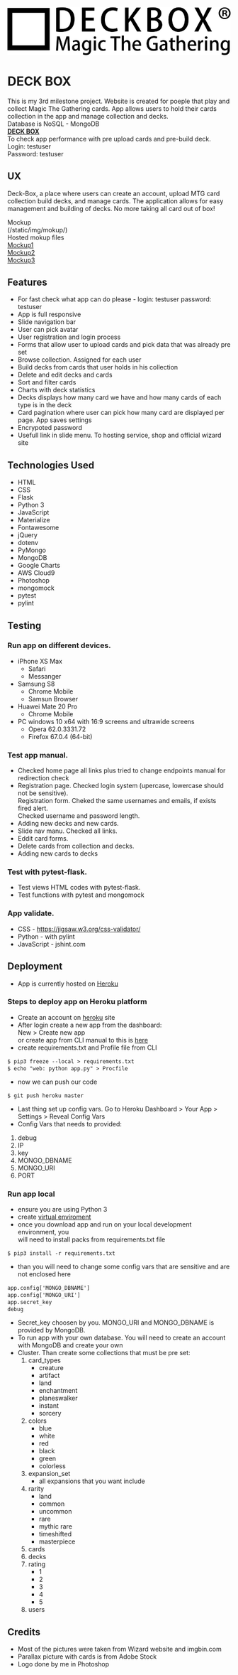 ![Alt](/static/img/logoblack.png "Deck BOX")

# DECK BOX

This is my 3rd milestone project. Website is created for poeple that play and collect
Magic The Gathering cards. App allows users to hold their cards collection in the app and
manage collection and decks.<br/>
Database is NoSQL - MongoDB<br/>
**[DECK BOX](http://deck-box.herokuapp.com/)**<br/>
To check app performance with pre upload cards and pre-build deck.<br/>
Login: testuser<br/>
Password: testuser<br/>

## UX

Deck-Box, a place where users can create an account, upload MTG card collection build decks, 
and manage cards. The application allows for easy management 
and building of decks. No more taking all card out of box!

Mockup<br/>
(/static/img/mokup/)<br/>
Hosted mokup files<br/>
[Mockup1](https://i.ibb.co/NpDqHSb/mokup.jpg)<br/>
[Mockup2](https://i.ibb.co/dcFCVGn/mokup2.jpg)<br/>
[Mockup3](https://i.ibb.co/wKgz6xQ/mokup3.jpg)<br/>

## Features

- For fast check what app can do please - login: testuser password: testuser
- App is full responsive
- Slide navigation bar
- User can pick avatar
- User registration and login process
- Forms that allow user to upload cards and pick data that was already pre set 
- Browse collection. Assigned for each user
- Build decks from cards that user holds in his collection
- Delete and edit decks and cards
- Sort and filter cards
- Charts with deck statistics
- Decks displays how many card we have and how many cards of each type is in the deck
- Card pagination where user can pick how many card are displayed per page. App saves settings
- Encrypoted password
- Usefull link in slide menu. To hosting service, shop and official wizard site

## Technologies Used

- HTML
- CSS
- Flask
- Python 3
- JavaScript
- Materialize
- Fontawesome
- jQuery
- dotenv
- PyMongo
- MongoDB
- Google Charts
- AWS Cloud9
- Photoshop
- mongomock
- pytest
- pylint

## Testing

### Run app on different devices.
- iPhone XS Max
    - Safari
    - Messanger
- Samsung S8
    - Chrome Mobile
    - Samsun Browser
- Huawei Mate 20 Pro
    - Chrome Mobile
- PC windows 10 x64 with 16:9 screens and ultrawide screens
    - Opera 62.0.3331.72
    - Firefox 67.0.4 (64-bit)

### Test app manual. 
- Checked home page all links plus tried to change endpoints manual for redirection check
- Registration page. Checked login system (upercase, lowercase should not be sensitive).<br/>
  Registration form. Cheked the same usernames and emails, if exists fired alert.<br/>
  Checked username and password length. 
- Adding new decks and new cards.
- Slide nav manu. Checked all links.
- Eddit card forms. 
- Delete cards from collection and decks.
- Adding new cards to decks

### Test with pytest-flask.
- Test views HTML codes with pytest-flask.
- Test functions with pytest and mongomock

### App validate.
- CSS - https://jigsaw.w3.org/css-validator/
- Python - with pylint
- JavaScript - jshint.com

## Deployment
- App is currently hosted on [Heroku](http://deck-box.herokuapp.com/)

### Steps to deploy app on Heroku platform
- Create an account on [heroku](https://id.heroku.com/login) site
- After login create a new app from the dashboard:<br/>
    New > Create new app<br/>
or create app from CLI manual to this is [here](https://devcenter.heroku.com/articles/creating-apps)
- create requirements.txt and Profile file from CLI
```
$ pip3 freeze --local > requirements.txt
$ echo "web: python app.py" > Procfile
```
- now we can push our code
```
$ git push heroku master
```
- Last thing set up config vars. Go to Heroku Dashboard > Your App > Settings > Reveal Config Vars<br/>
- Config Vars that needs to provided:
1. debug
2. IP
3. key
4. MONGO_DBNAME
5. MONGO_URI
6. PORT

### Run app local
- ensure you are using Python 3
- create [virtual enviroment](https://docs.python.org/3/tutorial/venv.html)
- once you download app and run on your local development environment, you<br/>
will need to install packs from requirements.txt file 
```
$ pip3 install -r requirements.txt
```
- than you will need to change some config vars that are sensitive and are not enclosed here
```
app.config['MONGO_DBNAME']
app.config['MONGO_URI']
app.secret_key
debug
```
- Secret_key choosen by you. MONGO_URI and MONGO_DBNAME is provided by MongoDB.
- To run app with your own database. You will need to create an account with MongoDB and create your own 
- Cluster. Than create some collections that must be pre set:
  1. card_types
     * creature
     * artifact
     * land
     * enchantment
     * planeswalker
     * instant
     * sorcery
  2. colors
     * blue
     * white
     * red
     * black
     * green
     * colorless
  3. expansion_set
     * all expansions that you want include
  4. rarity
     * land
     * common
     * uncommon
     * rare
     * mythic rare
     * timeshifted
     * masterpiece
  5. cards
  6. decks
  7. rating
     * 1
     * 2
     * 3
     * 4
     * 5
  8. users

## Credits
- Most of the pictures were taken from Wizard website and imgbin.com
- Parallax picture with cards is from Adobe Stock
- Logo done by me in Photoshop

